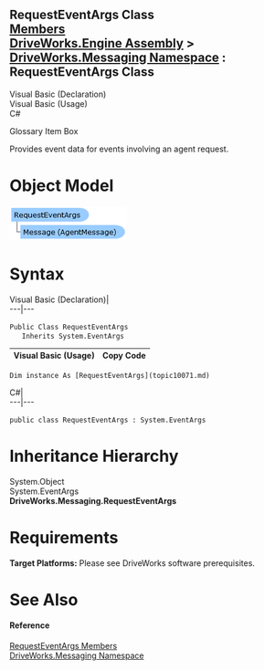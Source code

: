 RequestEventArgs Class   
[Members](topic10072.md)   
[DriveWorks.Engine Assembly](topic2156.md) > [DriveWorks.Messaging Namespace](topic10038.md) : RequestEventArgs Class  
---  
  
Visual Basic (Declaration)    
Visual Basic (Usage)    
C# 

Glossary Item Box

Provides event data for events involving an agent request. 

# Object Model

![](dotnetdiagramimages/image499.png)

# Syntax

Visual Basic (Declaration)|   
---|---  
      
    
    Public Class RequestEventArgs 
       Inherits System.EventArgs  
  
Visual Basic (Usage)| Copy Code  
---|---  
      
    
    Dim instance As [RequestEventArgs](topic10071.md)  
  
C#|   
---|---  
      
    
    public class RequestEventArgs : System.EventArgs   
  
# Inheritance Hierarchy

System.Object  
System.EventArgs  
**DriveWorks.Messaging.RequestEventArgs**  


# Requirements

**Target Platforms:** Please see DriveWorks software prerequisites.

# See Also

#### Reference

[RequestEventArgs Members](topic10072.md)   
[DriveWorks.Messaging Namespace](topic10038.md)


